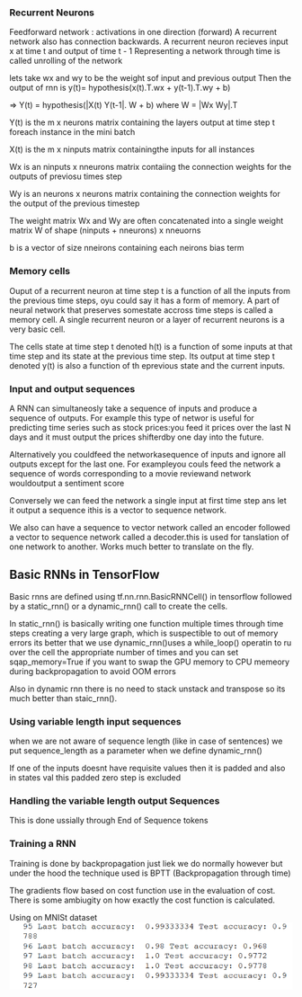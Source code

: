 ### Recurrent Neurons

Feedforward network : activations in one direction (forward)
A recurrent network also has connection backwards. 
A recurrent neuron recieves input x at time t and output of time t - 1
Representing a network through time is called unrolling of the network

lets take wx and wy to be the weight sof input and previous output
Then the output of rnn is 
y(t)= hypothesis(x(t).T.wx + y(t-1).T.wy + b)

=> Y(t) = hypothesis(|X(t) Y(t-1|. W + b) where W = |Wx Wy|.T

Y(t) is the m x neurons matrix containing the layers output at time step t foreach instance in the mini batch

X(t) is the m x ninputs matrix containingthe inputs for all instances

Wx is an ninputs x nneurons matrix contaiing the connection weights for the outputs of previosu times step

Wy is an neurons x neurons matrix containing the connection weights for the output of the previous timestep

The weight matrix Wx and Wy are often concatenated into a single weight matrix W of shape (ninputs + nneurons) x nneuorns 

b is a vector of size nneirons containing each neirons bias term

### Memory cells

Ouput of a recurrent neuron at time step t is a function of all the inputs from the previous time steps, oyu could say it has a form of memory. A part of neural network that preserves somestate accross time steps is called a memory cell. A single recurrent neuron or a layer of recurrent neurons is a very basic cell.


The cells state at time step t denoted h(t) is a function of some inputs at that time step and its state at the previous time step. Its output at time step t denoted y(t) is also a function of th eprevious state and the current inputs.

### Input and output sequences

A RNN can simultaneosly take a sequence of inputs and produce a sequence of outputs. For example this type of networ is useful for predicting time series such as stock prices:you feed it prices over the last N days and it must output the prices shifterdby one day into the future.

Alternatively you couldfeed the networkasequence of inputs and ignore all outputs except for the last one. For exampleyou couls feed the network a sequence of words corresponding to a movie reviewand network wouldoutput a sentiment score 

Conversely we can feed the network a single input at first time step ans let it output a sequence ithis is a vector to sequence network.

We also can have a sequence to vector network called an encoder followed a vector to sequence network called a decoder.this is used for tanslation of one network to another. Works much better to translate on the fly.

## Basic RNNs in TensorFlow

Basic rnns are defined using tf.nn.rnn.BasicRNNCell() in tensorflow followed by a static_rnn() or a dynamic_rnn() call to create the cells.

In static_rnn() is basically writing one function multiple times through time steps creating a very large graph, which is suspectible to out of memory errors its better that we use dynamic_rnn()uses a while_loop() operatin to ru over the cell the appropriate number of times and you can set sqap_memory=True if you want to swap the GPU memory to CPU memeory during backpropagation to avoid OOM errors

Also in dynamic rnn there is no need to stack unstack and transpose
so its much better than staic_rnn().

### Using variable length input sequences

when we are not aware of sequence length (like in case of sentences) we put sequence_length as a parameter when we define dynamic_rnn()

If one of the inputs doesnt have requisite values then it is padded and also in states val this padded zero step is excluded

### Handling the variable length output Sequences

This is done ussially through End of Sequence tokens

### Training a RNN 

Training is done by backpropagation just liek we do normally however but under the hood the technique used is BPTT (Backpropagation through time)

The gradients flow based on cost function use in the evaluation of cost. There is some ambiugity on how exactly the cost function is calculated.

Using on MNISt dataset
![](mnist_acc.png)






